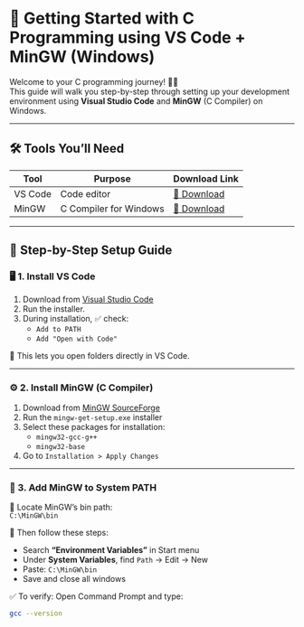 # 🚀 Getting Started with C Programming using VS Code + MinGW (Windows)

Welcome to your C programming journey! 🧠💡  
This guide will walk you step-by-step through setting up your development environment using **Visual Studio Code** and **MinGW** (C Compiler) on Windows.

---

## 🛠️ Tools You’ll Need

| Tool         | Purpose                 | Download Link                                  |
|--------------|--------------------------|------------------------------------------------|
| VS Code      | Code editor              | [🔗 Download](https://code.visualstudio.com/)  |
| MinGW        | C Compiler for Windows   | [🔗 Download](https://sourceforge.net/projects/mingw/) |

---

## 🧩 Step-by-Step Setup Guide

### 🖥️ 1. Install **VS Code**

1. Download from [Visual Studio Code](https://code.visualstudio.com/)
2. Run the installer.
3. During installation, ✅ check:
   - `Add to PATH`
   - `Add "Open with Code"`

📌 This lets you open folders directly in VS Code.

---

### ⚙️ 2. Install **MinGW (C Compiler)**

1. Download from [MinGW SourceForge](https://sourceforge.net/projects/mingw/)
2. Run the `mingw-get-setup.exe` installer
3. Select these packages for installation:
   - `mingw32-gcc-g++`
   - `mingw32-base`
4. Go to `Installation > Apply Changes`

---

### 🧭 3. Add MinGW to **System PATH**

🔹 Locate MinGW’s bin path:  
`C:\MinGW\bin`

📌 Then follow these steps:
- Search **“Environment Variables”** in Start menu
- Under **System Variables**, find `Path` → Edit → New
- Paste: `C:\MinGW\bin`
- Save and close all windows

✅ To verify:
Open Command Prompt and type:
```bash
gcc --version
